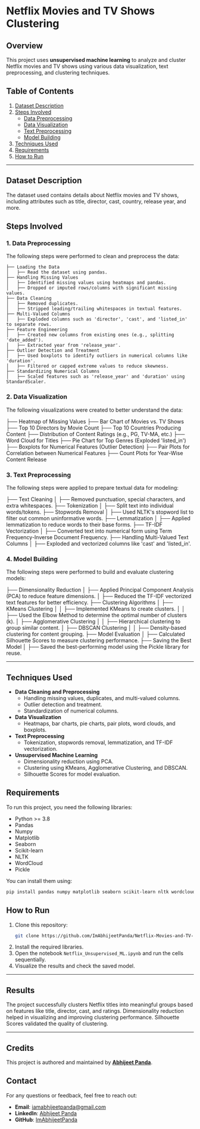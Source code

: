 # Netflix Movies and TV Shows Clustering

## Overview
This project uses **unsupervised machine learning** to analyze and cluster Netflix movies and TV shows using various data visualization, text preprocessing, and clustering techniques.

## Table of Contents
1. [Dataset Description](#dataset-description)
2. [Steps Involved](#steps-involved)
   - [Data Preprocessing](#data-preprocessing)
   - [Data Visualization](#data-visualization)
   - [Text Preprocessing](#text-preprocessing)
   - [Model Building](#model-building)
3. [Techniques Used](#techniques-used)
4. [Requirements](#requirements)
5. [How to Run](#how-to-run)

---

## Dataset Description
The dataset used contains details about Netflix movies and TV shows, including attributes such as title, director, cast, country, release year, and more.

## Steps Involved

### 1. Data Preprocessing
The following steps were performed to clean and preprocess the data:
```
├── Loading the Data
│   ├── Read the dataset using pandas.
├── Handling Missing Values
│   ├── Identified missing values using heatmaps and pandas.
│   ├── Dropped or imputed rows/columns with significant missing values.
├── Data Cleaning
│   ├── Removed duplicates.
│   ├── Stripped leading/trailing whitespaces in textual features.
├── Multi-Valued Columns
│   ├── Exploded columns such as 'director', 'cast', and 'listed_in' to separate rows.
├── Feature Engineering
│   ├── Created new columns from existing ones (e.g., splitting 'date_added').
│   ├── Extracted year from 'release_year'.
├── Outlier Detection and Treatment
│   ├── Used boxplots to identify outliers in numerical columns like 'duration'.
│   ├── Filtered or capped extreme values to reduce skewness.
├── Standardizing Numerical Columns
│   ├── Scaled features such as 'release_year' and 'duration' using StandardScaler.
```

### 2. Data Visualization
The following visualizations were created to better understand the data:

├── Heatmap of Missing Values
├── Bar Chart of Movies vs. TV Shows
├── Top 10 Directors by Movie Count
├── Top 10 Countries Producing Content
├── Distribution of Content Ratings (e.g., PG, TV-MA, etc.)
├── Word Cloud for Titles
├── Pie Chart for Top Genres (Exploded 'listed_in')
├── Boxplots for Numerical Features (Outlier Detection)
├── Pair Plots for Correlation between Numerical Features
├── Count Plots for Year-Wise Content Release


### 3. Text Preprocessing
The following steps were applied to prepare textual data for modeling:

├── Text Cleaning
│   ├── Removed punctuation, special characters, and extra whitespaces.
├── Tokenization
│   ├── Split text into individual words/tokens.
├── Stopwords Removal
│   ├── Used NLTK's stopword list to filter out common uninformative words.
├── Lemmatization
│   ├── Applied lemmatization to reduce words to their base forms.
├── TF-IDF Vectorization
│   ├── Converted text into numerical form using Term Frequency-Inverse Document Frequency.
├── Handling Multi-Valued Text Columns
│   ├── Exploded and vectorized columns like 'cast' and 'listed_in'.


### 4. Model Building
The following steps were performed to build and evaluate clustering models:

├── Dimensionality Reduction
│   ├── Applied Principal Component Analysis (PCA) to reduce feature dimensions.
│   ├── Reduced the TF-IDF vectorized text features for better efficiency.
├── Clustering Algorithms
│   ├── KMeans Clustering
│   │   ├── Implemented KMeans to create clusters.
│   │   ├── Used the Elbow Method to determine the optimal number of clusters (k).
│   ├── Agglomerative Clustering
│   │   ├── Hierarchical clustering to group similar content.
│   ├── DBSCAN Clustering
│   │   ├── Density-based clustering for content grouping.
├── Model Evaluation
│   ├── Calculated Silhouette Scores to measure clustering performance.
├── Saving the Best Model
│   ├── Saved the best-performing model using the Pickle library for reuse.


---

## Techniques Used
- **Data Cleaning and Preprocessing**
  - Handling missing values, duplicates, and multi-valued columns.
  - Outlier detection and treatment.
  - Standardization of numerical columns.
- **Data Visualization**
  - Heatmaps, bar charts, pie charts, pair plots, word clouds, and boxplots.
- **Text Preprocessing**
  - Tokenization, stopwords removal, lemmatization, and TF-IDF vectorization.
- **Unsupervised Machine Learning**
  - Dimensionality reduction using PCA.
  - Clustering using KMeans, Agglomerative Clustering, and DBSCAN.
  - Silhouette Scores for model evaluation.

## Requirements
To run this project, you need the following libraries:
- Python >= 3.8
- Pandas
- Numpy
- Matplotlib
- Seaborn
- Scikit-learn
- NLTK
- WordCloud
- Pickle

You can install them using:
```bash
pip install pandas numpy matplotlib seaborn scikit-learn nltk wordcloud
```

## How to Run
1. Clone this repository:
   ```bash
   git clone https://github.com/ImAbhijeetPanda/Netflix-Movies-and-TV-Shows-Clustering
   ```
2. Install the required libraries.
3. Open the notebook `Netflix_Unsupervised_ML.ipynb` and run the cells sequentially.
4. Visualize the results and check the saved model.

---

## Results
The project successfully clusters Netflix titles into meaningful groups based on features like title, director, cast, and ratings. Dimensionality reduction helped in visualizing and improving clustering performance. Silhouette Scores validated the quality of clustering.

---

## Credits
This project is authored and maintained by **[Abhijeet Panda](https://github.com/ImAbhijeetPanda)**.

## Contact

For any questions or feedback, feel free to reach out:

- **Email**: [iamabhijeetpanda@gmail.com](mailto:iamabhijeetpanda@gmail.com)
- **LinkedIn**: [Abhijeet Panda](https://www.linkedin.com/in/imabhijeetpanda)
- **GitHub**: [ImAbhijeetPanda](https://github.com/ImAbhijeetPanda)




